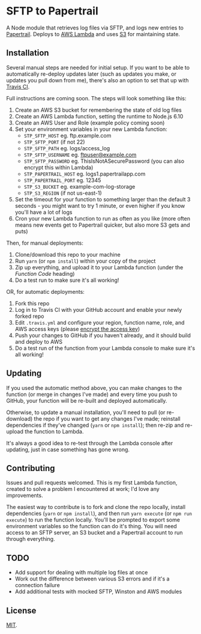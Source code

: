 # SFTP to Papertrail

A Node module that retrieves log files via SFTP, and logs new entries to [Papertrail](https://papertrailapp.com/). Deploys to [AWS Lambda](https://aws.amazon.com/lambda/) and uses [S3](https://aws.amazon.com/s3/) for maintaining state.

## Installation

Several manual steps are needed for initial setup. If you want to be able to automatically re-deploy updates later (such as updates you make, or updates you pull down from me), there's also an option to set that up with [Travis CI](https://travis-ci.org/).

Full instructions are coming soon. The steps will look something like this:

1. Create an AWS S3 bucket for remembering the state of old log files
1. Create an AWS Lambda function, setting the runtime to Node.js 6.10
1. Create an AWS User and Role (example policy coming soon)
1. Set your environment variables in your new Lambda function:
    * `STP_SFTP_HOST` eg. ftp.example.com
    * `STP_SFTP_PORT` (if not 22)
    * `STP_SFTP_PATH` eg. logs/access_log
    * `STP_SFTP_USERNAME` eg. ftpuser@example.com
    * `STP_SFTP_PASSWORD` eg. ThisIsNotASecurePassword (you can also encrypt this within Lambda)
    * `STP_PAPERTRAIL_HOST` eg. logs1.papertrailapp.com
    * `STP_PAPERTRAIL_PORT` eg. 12345
    * `STP_S3_BUCKET` eg. example-com-log-storage
    * `STP_S3_REGION` (if not us-east-1)
1. Set the timeout for your function to something larger than the default 3 seconds - you might want to try 1 minute, or even higher if you know you'll have a lot of logs
1. Cron your new Lambda function to run as often as you like (more often means new events get to Papertrail quicker, but also more S3 gets and puts)

Then, for manual deployments:

1. Clone/download this repo to your machine
1. Run `yarn` (or `npm install`) within your copy of the project
1. Zip up everything, and upload it to your Lambda function (under the _Function Code_ heading)
1. Do a test run to make sure it's all working!

OR, for automatic deployments:

1. Fork this repo
1. Log in to Travis CI with your GitHub account and enable your newly forked repo
1. Edit `.travis.yml` and configure your region, function name, role, and AWS access keys (please [encrypt the access key](https://docs.travis-ci.com/user/encryption-keys#Usage))
1. Push your changes to GitHub if you haven't already, and it should build and deploy to AWS
1. Do a test run of the function from your Lambda console to make sure it's all working!

## Updating

If you used the automatic method above, you can make changes to the function (or merge in changes I've made) and every time you push to GitHub, your function will be re-built and deployed automatically.

Otherwise, to update a manual installation, you'll need to pull (or re-download) the repo if you want to get any changes I've made; reinstall dependencies if they've changed (`yarn` or `npm install`); then re-zip and re-upload the function to Lambda.

It's always a good idea to re-test through the Lambda console after updating, just in case something has gone wrong.

## Contributing

Issues and pull requests welcomed. This is my first Lambda function, created to solve a problem I encountered at work; I'd love any improvements.

The easiest way to contribute is to fork and clone the repo locally, install dependencies (`yarn` or `npm install`), and then run `yarn execute` (or `npm run execute`) to run the function locally. You'll be prompted to export some environment variables so the function can do it's thing. You will need access to an SFTP server, an S3 bucket and a Papertrail account to run through everything.

## TODO

- Add support for dealing with multiple log files at once
- Work out the difference between various S3 errors and if it's a connection failure
- Add additional tests with mocked SFTP, Winston and AWS modules

## License

[MIT](LICENSE).
